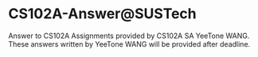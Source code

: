 # CS102A-Answer@SUSTech
Answer to CS102A Assignments provided by CS102A SA YeeTone WANG.  
These answers written by YeeTone WANG will be provided after deadline.
